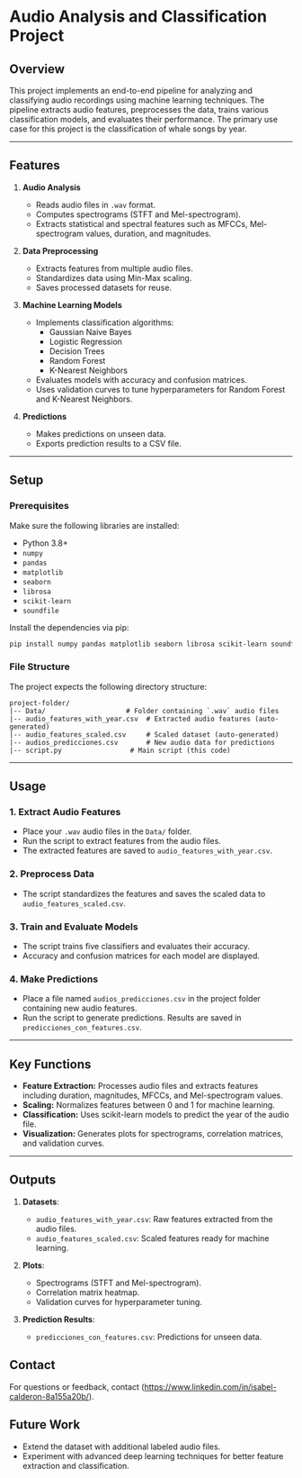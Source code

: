 # Audio Analysis and Classification Project

## Overview
This project implements an end-to-end pipeline for analyzing and classifying audio recordings using machine learning techniques. The pipeline extracts audio features, preprocesses the data, trains various classification models, and evaluates their performance. The primary use case for this project is the classification of whale songs by year.

---

## Features
1. **Audio Analysis**
   - Reads audio files in `.wav` format.
   - Computes spectrograms (STFT and Mel-spectrogram).
   - Extracts statistical and spectral features such as MFCCs, Mel-spectrogram values, duration, and magnitudes.

2. **Data Preprocessing**
   - Extracts features from multiple audio files.
   - Standardizes data using Min-Max scaling.
   - Saves processed datasets for reuse.

3. **Machine Learning Models**
   - Implements classification algorithms:
     - Gaussian Naive Bayes
     - Logistic Regression
     - Decision Trees
     - Random Forest
     - K-Nearest Neighbors
   - Evaluates models with accuracy and confusion matrices.
   - Uses validation curves to tune hyperparameters for Random Forest and K-Nearest Neighbors.

4. **Predictions**
   - Makes predictions on unseen data.
   - Exports prediction results to a CSV file.

---

## Setup

### Prerequisites
Make sure the following libraries are installed:
- Python 3.8+
- `numpy`
- `pandas`
- `matplotlib`
- `seaborn`
- `librosa`
- `scikit-learn`
- `soundfile`

Install the dependencies via pip:
```bash
pip install numpy pandas matplotlib seaborn librosa scikit-learn soundfile
```

### File Structure
The project expects the following directory structure:
```
project-folder/
|-- Data/                    # Folder containing `.wav` audio files
|-- audio_features_with_year.csv  # Extracted audio features (auto-generated)
|-- audio_features_scaled.csv     # Scaled dataset (auto-generated)
|-- audios_predicciones.csv       # New audio data for predictions
|-- script.py                 # Main script (this code)
```

---

## Usage

### 1. Extract Audio Features
- Place your `.wav` audio files in the `Data/` folder.
- Run the script to extract features from the audio files.
- The extracted features are saved to `audio_features_with_year.csv`.

### 2. Preprocess Data
- The script standardizes the features and saves the scaled data to `audio_features_scaled.csv`.

### 3. Train and Evaluate Models
- The script trains five classifiers and evaluates their accuracy.
- Accuracy and confusion matrices for each model are displayed.

### 4. Make Predictions
- Place a file named `audios_predicciones.csv` in the project folder containing new audio features.
- Run the script to generate predictions. Results are saved in `predicciones_con_features.csv`.

---

## Key Functions
- **Feature Extraction:** Processes audio files and extracts features including duration, magnitudes, MFCCs, and Mel-spectrogram values.
- **Scaling:** Normalizes features between 0 and 1 for machine learning.
- **Classification:** Uses scikit-learn models to predict the year of the audio file.
- **Visualization:** Generates plots for spectrograms, correlation matrices, and validation curves.

---

## Outputs
1. **Datasets**:
   - `audio_features_with_year.csv`: Raw features extracted from the audio files.
   - `audio_features_scaled.csv`: Scaled features ready for machine learning.

2. **Plots**:
   - Spectrograms (STFT and Mel-spectrogram).
   - Correlation matrix heatmap.
   - Validation curves for hyperparameter tuning.

3. **Prediction Results**:
   - `predicciones_con_features.csv`: Predictions for unseen data.

## Contact
For questions or feedback, contact (https://www.linkedin.com/in/isabel-calderon-8a155a20b/).



## Future Work

- Extend the dataset with additional labeled audio files.
- Experiment with advanced deep learning techniques for better feature extraction and classification.



